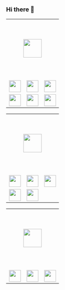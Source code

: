 ### Hi there 👋

<!--
**Antonio-Leitao/Antonio-Leitao** is a ✨ _special_ ✨ repository because its `README.md` (this file) appears on your GitHub profile.

Here are some ideas to get you started:

- 🔭 I’m currently working on ...
- 🌱 I’m currently learning ...
- 👯 I’m looking to collaborate on ...
- 🤔 I’m looking for help with ...
- 💬 Ask me about ...
- 📫 How to reach me: ...
- 😄 Pronouns: ...
- ⚡ Fun fact: ...
-->
<!--
<table style="width: 100%; border: none;" cellspacing="0" cellpadding="0" border="0">
  <tr>
    <td rowspan="3"><p align="center"><img height="40" width="40" src="https://cdn.simpleicons.org/python/#3776AB" /><p>&emsp; Data • ML &emsp;</p>  </p></td>
    <td><img height="32" width="32" src="https://cdn.simpleicons.org/tensorflow/gray" /> </td>
    <td><img height="32" width="32" src="https://cdn.simpleicons.org/numpy/gray" /> </td>
  </tr>
  <tr>
    <td><img height="32" width="32" src="https://cdn.simpleicons.org/scipy/gray" /> </td>
    <td><img height="32" width="32" src="https://cdn.simpleicons.org/pandas/gray" /> </td>
  </tr>
  <tr>
    <td><img height="32" width="32" src="https://cdn.simpleicons.org/scikitlearn/gray" /> </td>
    <td><img height="32" width="32" src="https://cdn.simpleicons.org/jupyter/gray" /> </td>
  </tr>
</table>
-->

<p align="center">
<table style="width: 100%; border: none;" cellspacing="0" cellpadding="0" border="0">
  <tr>
    <td colspan="3" valign="center"><p>&emsp;</p><p align="center"> &emsp; <img height="50" width="50" src="https://cdn.simpleicons.org/python" /> &emsp;<p>&emsp;</p></td>
  </tr>
  <tr> 
   <td><img height="32" width="32" src="https://cdn.simpleicons.org/tensorflow/gray" /> </td>
   <td><img height="32" width="32" src="https://cdn.simpleicons.org/numpy/gray" /> </td>
   <td><img height="32" width="32" src="https://cdn.simpleicons.org/scipy/gray" /> </td>
  </tr>
  <tr> 
   <td><img height="32" width="32" src="https://cdn.simpleicons.org/pandas/gray" /> </td>
   <td><img height="32" width="32" src="https://cdn.simpleicons.org/plotly/gray" /> </td>
   <td><img height="32" width="32" src="https://cdn.simpleicons.org/jupyter/gray" /> </td>
  </tr>
</table>


<table style="width: 100%; border: none;" cellspacing="0" cellpadding="0" border="0">
  <tr>
    <td colspan="3" valign="center"><p>&emsp;</p><p align="center"> &emsp; <img height="50" width="50" src="https://cdn.simpleicons.org/javascript" /> &emsp;<p>&emsp;</p></td>
  </tr>
  <tr> 
   <td><img height="32" width="32" src="https://cdn.simpleicons.org/svelte/gray" /> </td>
   <td><img height="32" width="32" src="https://cdn.simpleicons.org/html5/gray" /> </td>
   <td><img height="32" width="32" src="https://cdn.simpleicons.org/css3/gray" /> </td>
  </tr>
  <tr> 
   <td><img height="32" width="32" src="https://cdn.simpleicons.org/nodedotjs/gray" /> </td>
   <td><img height="32" width="32" src="https://cdn.simpleicons.org/vite/gray" /> </td>
  </tr>
</table>


<table style="width: 100%; border: none;" cellspacing="0" cellpadding="0" border="0">
  <tr>
    <td colspan="3" valign="center"><p>&emsp;</p><p align="center"> &emsp; <img height="50" width="50" src="https://cdn.simpleicons.org/git" /> &emsp;<p>&emsp;</p></td>
  </tr>
  <tr> 
   <td><img height="32" width="32" src="https://cdn.simpleicons.org/github/gray" /> </td>
   <td><img height="32" width="32" src="https://cdn.simpleicons.org/visualstudiocode/gray" /> </td>
   <td><img height="32" width="32" src="https://cdn.simpleicons.org/gnubash/gray" /> </td>
  </tr>
</table>
</p>

